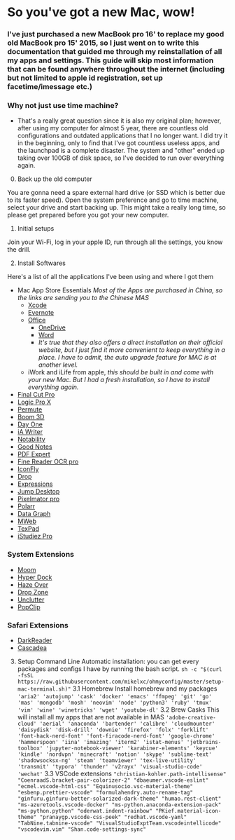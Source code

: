 # So you've got a new Mac, wow!
### I've just purchased a new MacBook pro 16' to replace my good old MacBook pro 15' 2015, so I just went on to write this documentation that guided me through my reinstallation of all my apps and settings. This guide will skip most information that can be found anywhere throughout the internet (including but not limited to apple id registration, set up facetime/imessage etc.)
### Why not just use time machine?
- That's a really great question since it is also my original plan; however, after using my computer for almost 5 year, there are countless old configurations and outdated applications that I no longer want. I did try it in the beginning, only to find that I've got countless useless apps, and the launchpad is a complete disaster. The system and "other" ended up taking over 100GB of disk space, so I've decided to run over everything again.
0. Back up the old computer

You are gonna need a spare external hard drive (or SSD which is better due to its faster speed). Open the system preference and go to time machine, select your drive and start backing up. This might take a really long time, so please get prepared before you got your new computer.

1. Initial setups

Join your Wi-Fi, log in your apple ID, run through all the settings, you know the drill.

2. Install Softwares

Here's a list of all the applications I've been using and where I got them

- Mac App Store Essentials
*Most of the Apps are purchased in China, so the links are sending you to the Chinese MAS*
  - [Xcode](https://apps.apple.com/cn/app/xcode/id497799835?l=en&mt=12)
  - [Evernote](https://apps.apple.com/cn/app/evernote/id406056744?l=en&mt=12)
  - [Office](https://office.com)
    - [OneDrive](https://apps.apple.com/cn/app/onedrive/id823766827?l=en&mt=12)
    - [Word](https://apps.apple.com/cn/app/microsoft-word/id462054704?l=en&mt=12)
    - *It's true that they also offers a direct installation on their official website, but I just find it more convenient to keep everything in a place. I have to admit, the auto upgrade feature for MAC is at another level.*
  - iWork and iLife from apple, *this should be built in and come with your new Mac. But I had a fresh installation, so I have to install everything again.*
- [Final Cut Pro](https://apps.apple.com/cn/app/final-cut-pro/id424389933?l=en&mt=12)
- [Logic Pro X](https://apps.apple.com/cn/app/logic-pro-x/id634148309?l=en&mt=12)
- [Permute](https://apps.apple.com/cn/app/permute-3/id1444998321?l=en&mt=12)
- [Boom 3D](https://apps.apple.com/cn/app/boom3d-volume-booster-and-eq/id1233048948?l=en&mt=12)
- [Day One](https://apps.apple.com/cn/app/day-one/id1055511498?l=en&mt=12)
- [iA Writer](https://apps.apple.com/cn/app/ia-writer/id775737590?l=en&mt=12)
- [Notability](https://apps.apple.com/cn/app/notability/id736189492?l=en&mt=12)
- [Good Notes](https://apps.apple.com/cn/app/goodnotes-5/id1480793815?l=en&mt=12)
- [PDF Expert](https://apps.apple.com/cn/app/pdf-expert-edit-and-sign-pdf/id1055273043?l=en&mt=12)
- [Fine Reader OCR pro](https://apps.apple.com/cn/app/finereader-ocr-pro/id687301476?l=en&mt=12)
- [IconFly](https://apps.apple.com/cn/app/iconfly/id556381974?l=en&mt=12)
- [Drop](https://apps.apple.com/cn/app/drop-color-picker/id1173932628?l=en&mt=12)
- [Expressions](https://apps.apple.com/cn/app/expressions/id913158085?l=en&mt=12)
- [Jump Desktop](https://apps.apple.com/cn/app/jump-desktop-rdp-vnc-fluid/id524141863?l=en&mt=12)
- [Pixelmator pro](https://apps.apple.com/cn/app/pixelmator-pro/id1289583905?l=en&mt=12)
- [Polarr](https://apps.apple.com/cn/app/polarr-photo-editor-pro/id1058273036?l=en&mt=12)
- [Data Graph](https://apps.apple.com/cn/app/datagraph/id407412840?l=en&mt=12)
- [MWeb](https://apps.apple.com/cn/app/mweb/id1403919533?l=en&mt=12)
- [TexPad](https://apps.apple.com/cn/app/texpad-latex-editor/id458866234?l=en&mt=12)
- [iStudiez Pro](https://apps.apple.com/cn/app/istudiez-pro-legendary-planner/id402989379?l=en&mt=12)
### System Extensions
- [Moom](https://apps.apple.com/cn/app/moom/id419330170?l=en&mt=12)
- [Hyper Dock](https://apps.apple.com/cn/app/hyperdock/id449830122?l=en&mt=12)
- [Haze Over](https://apps.apple.com/cn/app/hazeover-distraction-dimmer/id430798174?l=en&mt=12)
- [Drop Zone](https://apps.apple.com/cn/app/dropzone-3/id695406827?l=en&mt=12)
- [Unclutter](https://apps.apple.com/cn/app/unclutter/id577085396?l=en&mt=12)
- [PopClip](https://apps.apple.com/cn/app/popclip/id445189367?l=en&mt=12)
### Safari Extensions
- [DarkReader](https://apps.apple.com/cn/app/dark-reader-for-safari/id1438243180?l=en&mt=12)
- [Cascadea](https://apps.apple.com/cn/app/cascadea/id1432182561?l=en&mt=12)

3. Setup Command Line
Automatic installation: you can get every packages and configs I have by running the bash script.
`sh -c "$(curl -fsSL https://raw.githubusercontent.com/mikelxc/ohmyconfig/master/setup-mac-terminal.sh)"`
3.1 Homebrew
Install homebrew and my packages
  `'aria2'
  'autojump'
  'cask'
  'docker'
  'emacs'
  'ffmpeg'
  'git'
  'go'
  'mas'
  'mongodb'
  'mosh'
  'neovim'
  'node'
  'python3'
  'ruby'
  'tmux'
  'vim'
  'wine'
  'winetricks'
  'wget'
  'youtube-dl'`
 3.2 Brew Casks
 This will install all my apps that are not available in MAS
 `'adobe-creative-cloud'
  'aerial'
  'anaconda'
  'bartender'
  'calibre'
  'cloudmounter'
  'daisydisk'
  'disk-drill'
  'downie'
  'firefox'
  'folx'
  'forklift'
  'font-hack-nerd-font'
  'font-firacode-nerd-font'
  'google-chrome'
  'hammerspoon'
  'iina'
  'imazing'
  'iterm2'
  'istat-menus'
  'jetbrains-toolbox'
  'jupyter-notebook-viewer'
  'karabiner-elements'
  'keycue'
  'kindle'
  'nordvpn'
  'minecraft'
  'notion'
  'skype'
  'sublime-text'
  'shadowsocksx-ng'
  'steam'
  'teamviewer'
  'tex-live-utility'
  'transmit'
  'typora'
  'thunder'
  'v2rayx'
  'visual-studio-code'
  'wechat'`
 3.3 VSCode extensions
 `"christian-kohler.path-intellisense"
   "CoenraadS.bracket-pair-colorizer-2"
   "dbaeumer.vscode-eslint"
   "ecmel.vscode-html-css"
   "Equinusocio.vsc-material-theme"
   "esbenp.prettier-vscode"
   "formulahendry.auto-rename-tag"
   "ginfuru.ginfuru-better-solarized-dark-theme"
   "humao.rest-client"
   "ms-azuretools.vscode-docker"
   "ms-python.anaconda-extension-pack"
   "ms-python.python"
   "oderwat.indent-rainbow"
   "PKief.material-icon-theme"
   "pranaygp.vscode-css-peek"
   "redhat.vscode-yaml"
   "TabNine.tabnine-vscode"
   "VisualStudioExptTeam.vscodeintellicode"
   "vscodevim.vim"
   "Shan.code-settings-sync"`
